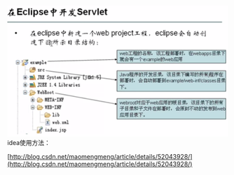 ![](/ide/import.png)idea使用方法：

[http://blog.csdn.net/maomengmeng/article/details/52043928/](http://blog.csdn.net/maomengmeng/article/details/52043928/)





